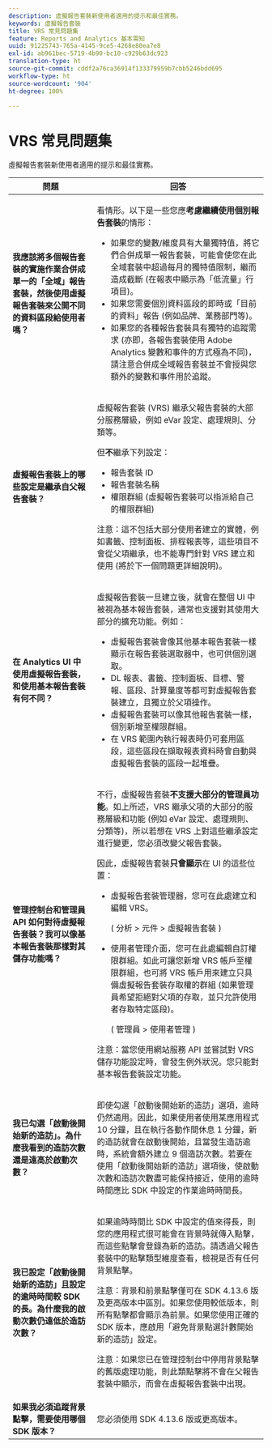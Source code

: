 ```yaml
---
description: 虛擬報告套裝新使用者適用的提示和最佳實務。
keywords: 虛擬報告套裝
title: VRS 常見問題集
feature: Reports and Analytics 基本需知
uuid: 91225743-765a-4145-9ce5-4268e80ea7e8
exl-id: ab961bec-5719-4b90-bc10-c929b63dc923
translation-type: ht
source-git-commit: cddf2a76ca36914f133379959b7cbb5246bdd695
workflow-type: ht
source-wordcount: '904'
ht-degree: 100%

---
```


# VRS 常見問題集

虛擬報告套裝新使用者適用的提示和最佳實務。

<table id="table_4D9DE70984674B65AD7D40E3D1479CD2"> 
 <thead> 
  <tr> 
   <th colname="col1" class="entry"> 問題 </th> 
   <th colname="col2" class="entry"> 回答 </th> 
  </tr> 
 </thead>
 <tbody> 
  <tr> 
   <td colname="col1"> <b>我應該將多個報告套裝的實施作業合併成單一的「全域」報告套裝，然後使用虛擬報告套裝來公開不同的資料區段給使用者嗎？</b> </td> 
   <td colname="col2"> <p>看情形。以下是一些您應<b>考慮繼續使用個別報告套裝</b>的情形： </p> 
    <ul> 
     <li>如果您的變數/維度具有大量獨特值，將它們合併成單一報告套裝，可能會使您在此全域套裝中超過每月的獨特值限制，繼而造成截斷 (在報表中顯示為「低流量」行項目)。 </li> 
     <li>如果您需要個別資料區段的即時或「目前的資料」報告 (例如品牌、業務部門等)。 </li> 
     <li>如果您的各種報告套裝具有獨特的追蹤需求 (亦即，各報告套裝使用 Adobe Analytics 變數和事件的方式極為不同)，請注意合併成全域報告套裝並不會授與您額外的變數和事件用於追蹤。 </li> 
    </ul> </td> 
  </tr> 
  <tr> 
   <td colname="col1"> <b>虛擬報告套裝上的哪些設定是繼承自父報告套裝？</b> </td> 
   <td colname="col2"> <p>虛擬報告套裝 (VRS) 繼承父報告套裝的大部分服務層級，例如 eVar 設定、處理規則、分類等。 </p> <p>但<b>不</b>繼承下列設定： </p> 
    <ul> 
     <li>報告套裝 ID </li> 
     <li>報告套裝名稱 </li> 
     <li>權限群組 (虛擬報告套裝可以指派給自己的權限群組) </li> 
    </ul> <p>注意：這不包括大部分使用者建立的實體，例如書籤、控制面板、排程報表等，這些項目不會從父項繼承，也不能專門針對 VRS 建立和使用 (將於下一個問題更詳細說明)。 </p> </td> 
  </tr> 
  <tr> 
   <td colname="col1"> <b>在 Analytics UI 中使用虛擬報告套裝，和使用基本報告套裝有何不同？</b> </td> 
   <td colname="col2"> <p>虛擬報告套裝一旦建立後，就會在整個 UI 中被視為基本報告套裝，通常也支援對其使用大部分的擴充功能。例如： </p> 
    <ul> 
     <li>虛擬報告套裝會像其他基本報告套裝一樣顯示在報告套裝選取器中，也可供個別選取。 </li> 
     <li>DL 報表、書籤、控制面板、目標、警報、區段、計算量度等都可對虛擬報告套裝建立，且獨立於父項操作。 </li> 
     <li>虛擬報告套裝可以像其他報告套裝一樣，個別新增至權限群組。 </li> 
     <li>在 VRS 範圍內執行報表時仍可套用區段，這些區段在擷取報表資料時會自動與虛擬報告套裝的區段一起堆疊。 </li> 
    </ul> </td> 
  </tr> 
  <tr> 
   <td colname="col1"> <b>管理控制台和管理員 API 如何對待虛擬報告套裝？我可以像基本報告套裝那樣對其儲存功能嗎？</b> </td> 
   <td colname="col2"> <p>不行，虛擬報告套裝<b>不支援大部分的管理員功能</b>。如上所述，VRS 繼承父項的大部分的服務層級和功能 (例如 eVar 設定、處理規則、分類等)，所以若想在 VRS 上對這些繼承設定進行變更，您必須改變父報告套裝。 </p> <p>因此，虛擬報告套裝<b>只會顯示</b>在 UI 的這些位置： </p> 
    <ul> 
     <li>虛擬報告套裝管理器，您可在此處建立和編輯 VRS。 <p>( <span class="ignoretag"> <span class="uicontrol"> 分析</span> &gt; <span class="uicontrol">元件</span> &gt; <span class="uicontrol">虛擬報告套裝 </span> </span>) </p> </li> 
     <li id="li_E2B3F61A3013402697DCF6E0D32A62DC"> 使用者管理介面，您可在此處編輯自訂權限群組。如此可讓您新增 VRS 帳戶至權限群組，也可將 VRS 帳戶用來建立只具備虛擬報告套裝存取權的群組 (如果管理員希望拒絕對父項的存取，並只允許使用者存取特定區段)。 <p>( <span class="ignoretag"> <span class="uicontrol"> 管理員</span> &gt; <span class="uicontrol">使用者管理 </span> </span>) </p> </li> 
    </ul> <p>注意：當您使用網站服務 API 並嘗試對 VRS 儲存功能設定時，會發生例外狀況。您只能對基本報告套裝設定功能。 </p> </td> 
  </tr> 
  <tr> 
   <td colname="col1"> <b>我已勾選「啟動後開始新的造訪」。為什麼我看到的造訪次數還是遠高於啟動次數？</b> </td> 
   <td colname="col2"> <p> 即使勾選「啟動後開始新的造訪」選項，逾時仍然適用。因此，如果使用者使用某應用程式 10 分鐘，且在執行各動作間休息 1 分鐘，新的造訪就會在啟動後開始，且當發生造訪逾時，系統會額外建立 9 個造訪次數。若要在使用「啟動後開始新的造訪」選項後，使啟動次數和造訪次數盡可能保持接近，使用的逾時時間應比 SDK 中設定的作業逾時時間長。 </p> </td> 
  </tr> 
  <tr> 
   <td colname="col1"> <b>我已設定「啟動後開始新的造訪」且設定的逾時時間較 SDK 的長。為什麼我的啟動次數仍遠低於造訪次數？</b> </td> 
   <td colname="col2"> <p> 如果逾時時間比 SDK 中設定的值來得長，則您的應用程式很可能會在背景時就傳入點擊，而這些點擊會登錄為新的造訪。請透過父報告套裝中的點擊類型維度查看，檢視是否有任何背景點擊。 </p> <p> <p>注意：背景和前景點擊僅可在 SDK 4.13.6 版及更高版本中區別。如果您使用較低版本，則所有點擊都會顯示為前景。如果您使用正確的 SDK 版本，應啟用「避免背景點選計數開始新的造訪」設定。 </p> </p> <p> <p>注意：如果您已在管理控制台中停用背景點擊的舊版處理功能，則此類點擊將不會在父報告套裝中顯示，而會在虛擬報告套裝中出現。 </p> </p> </td> 
  </tr> 
  <tr> 
   <td colname="col1"> <b>如果我必須追蹤背景點擊，需要使用哪個 SDK 版本？</b> </td> 
   <td colname="col2"> <p> 您必須使用 SDK 4.13.6 版或更高版本。 </p> </td> 
  </tr> 
 </tbody> 
</table>
